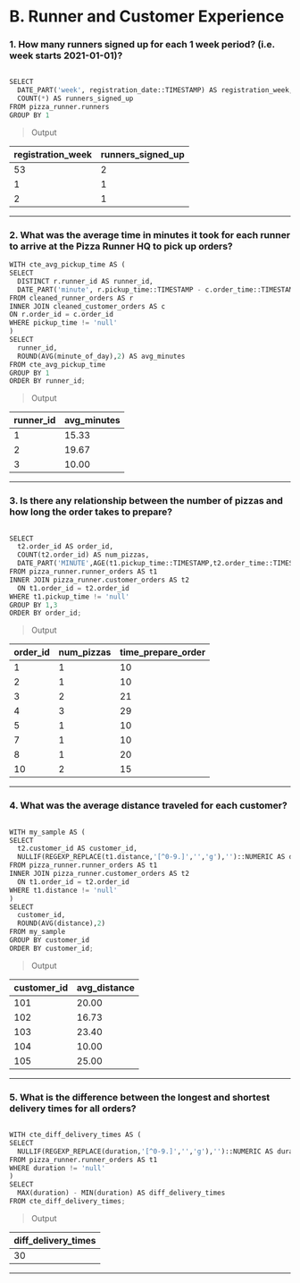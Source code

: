 # B. Runner and Customer Experience
### 1. How many runners signed up for each 1 week period? (i.e. week starts 2021-01-01)?
```python

SELECT
  DATE_PART('week', registration_date::TIMESTAMP) AS registration_week,
  COUNT(*) AS runners_signed_up
FROM pizza_runner.runners
GROUP BY 1

```
> Output

| registration_week | runners_signed_up | 
| --------- | ------------- | 
| 53         | 2  | 
| 1        | 1   | 
| 2         | 1   | 

------
### 2. What was the average time in minutes it took for each runner to arrive at the Pizza Runner HQ to pick up orders?
```python
WITH cte_avg_pickup_time AS (
SELECT
  DISTINCT r.runner_id AS runner_id,
  DATE_PART('minute', r.pickup_time::TIMESTAMP - c.order_time::TIMESTAMP)::INTEGER AS minute_of_day
FROM cleaned_runner_orders AS r 
INNER JOIN cleaned_customer_orders AS c 
ON r.order_id = c.order_id
WHERE pickup_time != 'null'
)
SELECT
  runner_id,
  ROUND(AVG(minute_of_day),2) AS avg_minutes
FROM cte_avg_pickup_time
GROUP BY 1
ORDER BY runner_id;

```
> Output
> 
| runner_id | avg_minutes | 
| --------- | ------------- | 
| 1         | 15.33 | 
| 2        | 19.67   | 
| 3         | 10.00   | 

------
### 3. Is there any relationship between the number of pizzas and how long the order takes to prepare?
```python

SELECT 
  t2.order_id AS order_id,
  COUNT(t2.order_id) AS num_pizzas,
  DATE_PART('MINUTE',AGE(t1.pickup_time::TIMESTAMP,t2.order_time::TIMESTAMP))::INTEGER AS time_prepare_order
FROM pizza_runner.runner_orders AS t1
INNER JOIN pizza_runner.customer_orders AS t2
  ON t1.order_id = t2.order_id
WHERE t1.pickup_time != 'null'
GROUP BY 1,3
ORDER BY order_id;
```
>Output

| order_id  | num_pizzas | time_prepare_order | 
| --------- | ------------- | ------------- |
| 1         | 1   | 10 |
| 2         | 1   | 10 |
| 3         | 2   | 21 |
| 4         | 3   | 29 |
| 5         | 1   | 10 |
| 7         | 1   | 10 |
| 8         | 1   | 20 |
| 10        | 2   | 15 |
----
### 4.  What was the average distance traveled for each customer?
```python

WITH my_sample AS (
SELECT
  t2.customer_id AS customer_id,
  NULLIF(REGEXP_REPLACE(t1.distance,'[^0-9.]','','g'),'')::NUMERIC AS distance
FROM pizza_runner.runner_orders AS t1
INNER JOIN pizza_runner.customer_orders AS t2
  ON t1.order_id = t2.order_id
WHERE t1.distance != 'null'
)
SELECT
  customer_id,
  ROUND(AVG(distance),2)
FROM my_sample  
GROUP BY customer_id
ORDER BY customer_id;
```
> Output
> 
| customer_id  | avg_distance |  
| --------- | ------------- |
| 101         | 20.00   |
| 102       | 16.73   | 
| 103       | 23.40   | 
| 104         | 10.00   | 
| 105         | 25.00   | 
----
### 5.  What is the difference between the longest and shortest delivery times for all orders?
```python

WITH cte_diff_delivery_times AS (
SELECT
  NULLIF(REGEXP_REPLACE(duration,'[^0-9.]','','g'),'')::NUMERIC AS duration
FROM pizza_runner.runner_orders AS t1
WHERE duration != 'null'
)
SELECT 
  MAX(duration) - MIN(duration) AS diff_delivery_times
FROM cte_diff_delivery_times;
```
> Output
> 
| diff_delivery_times  |   
| --------- | 
| 30         | 
---

